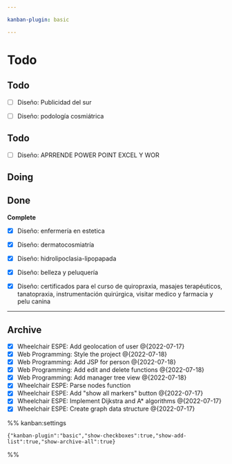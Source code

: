 ```yaml
---

kanban-plugin: basic

---
```

# Todo

## Todo

- [ ] Diseño: Publicidad del sur
- [ ] Diseño: podología cosmiátrica


## Todo

- [ ] Diseño: APRRENDE POWER POINT EXCEL Y WOR


## Doing



## Done

**Complete**
- [x] Diseño: enfermería en estetica
- [x] Diseño: dermatocosmiatría
- [x] Diseño: hidrolipoclasia-lipopapada
- [x] Diseño: belleza y peluquería
- [x] Diseño: certificados para el curso de quiropraxia, masajes terapéuticos, tanatopraxia, instrumentación quirúrgica, visitar medico y farmacia y pelu canina


***

## Archive

- [x] Wheelchair ESPE: Add geolocation of user @{2022-07-17}
- [x] Web Programming: Style the project @{2022-07-18}
- [x] Web Programming: Add JSP for person @{2022-07-18}
- [x] Web Programming: Add edit and delete functions @{2022-07-18}
- [x] Web Programming: Add manager tree view @{2022-07-18}
- [x] Wheelchair ESPE: Parse nodes function
- [x] Wheelchair ESPE: Add "show all markers" button @{2022-07-17}
- [x] Wheelchair ESPE: Implement Dijkstra and A* algorithms @{2022-07-17}
- [x] Wheelchair ESPE: Create graph data structure @{2022-07-17}

%% kanban:settings
```
{"kanban-plugin":"basic","show-checkboxes":true,"show-add-list":true,"show-archive-all":true}
```
%%